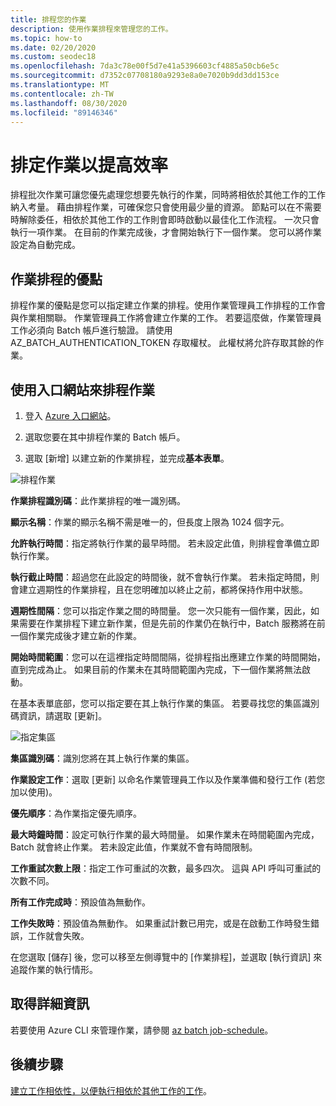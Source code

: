 ```yaml
---
title: 排程您的作業
description: 使用作業排程來管理您的工作。
ms.topic: how-to
ms.date: 02/20/2020
ms.custom: seodec18
ms.openlocfilehash: 7da3c78e00f5d7e41a5396603cf4885a50cb6e5c
ms.sourcegitcommit: d7352c07708180a9293e8a0e7020b9dd3dd153ce
ms.translationtype: MT
ms.contentlocale: zh-TW
ms.lasthandoff: 08/30/2020
ms.locfileid: "89146346"
---
```

# <a name="schedule-jobs-for-efficiency"></a>排定作業以提高效率

排程批次作業可讓您優先處理您想要先執行的作業，同時將相依於其他工作的工作納入考量。 藉由排程作業，可確保您只會使用最少量的資源。 節點可以在不需要時解除委任，相依於其他工作的工作則會即時啟動以最佳化工作流程。 一次只會執行一項作業。 在目前的作業完成後，才會開始執行下一個作業。 您可以將作業設定為自動完成。 

## <a name="benefit-of-job-scheduling"></a>作業排程的優點

排程作業的優點是您可以指定建立作業的排程。使用作業管理員工作排程的工作會與作業相關聯。 作業管理員工作將會建立作業的工作。 若要這麼做，作業管理員工作必須向 Batch 帳戶進行驗證。 請使用 AZ_BATCH_AUTHENTICATION_TOKEN 存取權杖。 此權杖將允許存取其餘的作業。 

## <a name="use-the-portal-to-schedule-a-job"></a>使用入口網站來排程作業

   1. 登入 [Azure 入口網站](https://portal.azure.com/)。

   2. 選取您要在其中排程作業的 Batch 帳戶。

   3. 選取 [新增] 以建立新的作業排程，並完成**基本表單**。



![排程作業][1]

**作業排程識別碼**：此作業排程的唯一識別碼。

**顯示名稱**：作業的顯示名稱不需是唯一的，但長度上限為 1024 個字元。

**允許執行時間**：指定將執行作業的最早時間。 若未設定此值，則排程會準備立即執行作業。

**執行截止時間**：超過您在此設定的時間後，就不會執行作業。 若未指定時間，則會建立週期性的作業排程，且在您明確加以終止之前，都將保持作用中狀態。

**週期性間隔**：您可以指定作業之間的時間量。 您一次只能有一個作業，因此，如果需要在作業排程下建立新作業，但是先前的作業仍在執行中，Batch 服務將在前一個作業完成後才建立新的作業。  

**開始時間範圍**：您可以在這裡指定時間間隔，從排程指出應建立作業的時間開始，直到完成為止。 如果目前的作業未在其時間範圍內完成，下一個作業將無法啟動。

在基本表單底部，您可以指定要在其上執行作業的集區。 若要尋找您的集區識別碼資訊，請選取 [更新]。 

![指定集區][2]


**集區識別碼**：識別您將在其上執行作業的集區。

**作業設定工作**：選取 [更新] 以命名作業管理員工作以及作業準備和發行工作 (若您加以使用)。

**優先順序**：為作業指定優先順序。

**最大時鐘時間**：設定可執行作業的最大時間量。 如果作業未在時間範圍內完成，Batch 就會終止作業。 若未設定此值，作業就不會有時間限制。

**工作重試次數上限**：指定工作可重試的次數，最多四次。 這與 API 呼叫可重試的次數不同。

**所有工作完成時**：預設值為無動作。

**工作失敗時**：預設值為無動作。 如果重試計數已用完，或是在啟動工作時發生錯誤，工作就會失敗。 

在您選取 [儲存] 後，您可以移至左側導覽中的 [作業排程]，並選取 [執行資訊] 來追蹤作業的執行情形。


## <a name="for-more-information"></a>取得詳細資訊

若要使用 Azure CLI 來管理作業，請參閱 [az batch job-schedule](/cli/azure/batch/job-schedule)。

## <a name="next-steps"></a>後續步驟

[建立工作相依性，以便執行相依於其他工作的工作](batch-task-dependencies.md)。





[1]: ./media/batch-job-schedule/add_job_schedule-02.png
[2]: ./media/batch-job-schedule/add_job_schedule-03.png


